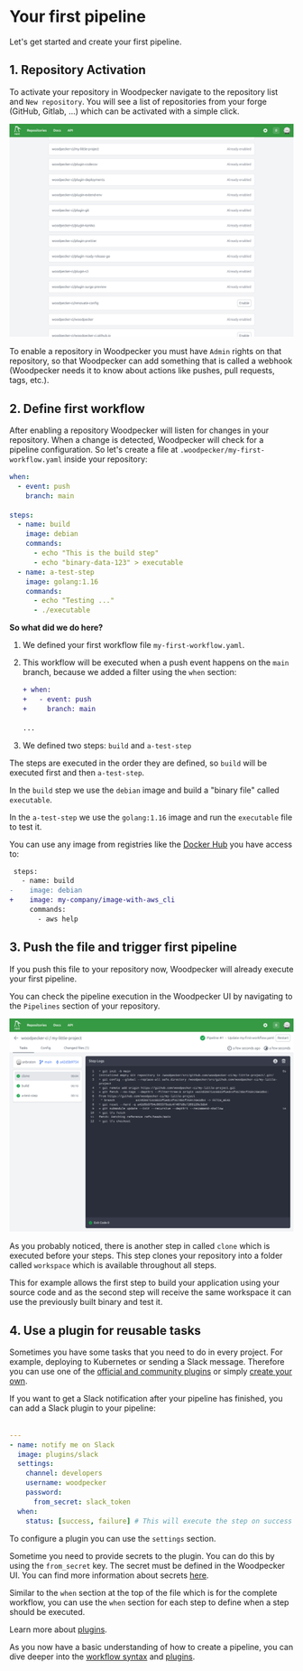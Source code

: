 # Your first pipeline

Let's get started and create your first pipeline.

## 1. Repository Activation

To activate your repository in Woodpecker navigate to the repository list and `New repository`. You will see a list of repositories from your forge (GitHub, Gitlab, ...) which can be activated with a simple click.

![new repository list](repo-new.png)

To enable a repository in Woodpecker you must have `Admin` rights on that repository, so that Woodpecker can add something
that is called a webhook (Woodpecker needs it to know about actions like pushes, pull requests, tags, etc.).

## 2. Define first workflow

After enabling a repository Woodpecker will listen for changes in your repository. When a change is detected, Woodpecker will check for a pipeline configuration. So let's create a file at `.woodpecker/my-first-workflow.yaml` inside your repository:

```yaml title=".woodpecker/my-first-workflow.yaml"
when:
  - event: push
    branch: main

steps:
  - name: build
    image: debian
    commands:
      - echo "This is the build step"
      - echo "binary-data-123" > executable
  - name: a-test-step
    image: golang:1.16
    commands:
      - echo "Testing ..."
      - ./executable
```

**So what did we do here?**

1. We defined your first workflow file `my-first-workflow.yaml`.
2. This workflow will be executed when a push event happens on the `main` branch,
   because we added a filter using the `when` section:

   ```diff
   + when:
   +   - event: push
   +     branch: main

   ...
   ```

3. We defined two steps: `build` and `a-test-step`

The steps are executed in the order they are defined, so `build` will be executed first and then `a-test-step`.

In the `build` step we use the `debian` image and build a "binary file" called `executable`.

In the `a-test-step` we use the `golang:1.16` image and run the `executable` file to test it.

You can use any image from registries like the [Docker Hub](https://hub.docker.com/search?type=image) you have access to:

```diff
 steps:
   - name: build
-    image: debian
+    image: my-company/image-with-aws_cli
     commands:
       - aws help
```

## 3. Push the file and trigger first pipeline

If you push this file to your repository now, Woodpecker will already execute your first pipeline.

You can check the pipeline execution in the Woodpecker UI by navigating to the `Pipelines` section of your repository.

![pipeline view](./pipeline.png)

As you probably noticed, there is another step in called `clone` which is executed before your steps. This step clones your repository into a folder called `workspace` which is available throughout all steps.

This for example allows the first step to build your application using your source code and as the second step will receive
the same workspace it can use the previously built binary and test it.

## 4. Use a plugin for reusable tasks

Sometimes you have some tasks that you need to do in every project. For example, deploying to Kubernetes or sending a Slack message. Therefore you can use one of the [official and community plugins](/plugins) or simply [create your own](./51-plugins/20-creating-plugins.md).

If you want to get a Slack notification after your pipeline has finished, you can add a Slack plugin to your pipeline:

```yaml

---
- name: notify me on Slack
  image: plugins/slack
  settings:
    channel: developers
    username: woodpecker
    password:
      from_secret: slack_token
  when:
    status: [success, failure] # This will execute the step on success and failure
```

To configure a plugin you can use the `settings` section.

Sometime you need to provide secrets to the plugin. You can do this by using the `from_secret` key. The secret must be defined in the Woodpecker UI. You can find more information about secrets [here](./40-secrets.md).

Similar to the `when` section at the top of the file which is for the complete workflow, you can use the `when` section for each step to define when a step should be executed.

Learn more about [plugins](./51-plugins/51-overview.md).

As you now have a basic understanding of how to create a pipeline, you can dive deeper into the [workflow syntax](./20-workflow-syntax.md) and [plugins](./51-plugins/51-overview.md).

